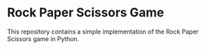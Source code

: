 # Rock Paper Scissors Game

This repository contains a simple implementation of the Rock Paper Scissors game in Python.
